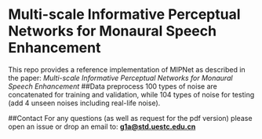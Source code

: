 # Multi-scale Informative Perceptual Networks for Monaural Speech Enhancement
This repo provides a reference implementation of MIPNet as described in the paper: _Multi-scale Informative Perceptual Networks for Monaural Speech Enhancement_
##Data preprocess
100 types of noise are concatenated for training and validation, while 104 types of noise for testing (add 4 unseen noises including real-life noise). 


##Contact
For any questions (as well as request for the pdf version) please open an issue or drop an email to:
**g1a@std.uestc.edu.cn**
